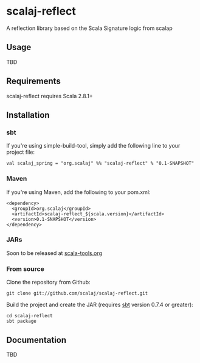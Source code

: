 # scalaj-reflect

A reflection library based on the Scala Signature logic from scalap

## Usage

TBD

## Requirements

scalaj-reflect requires Scala 2.8.1+

## Installation

### sbt

If you're using simple-build-tool, simply add the following line to your project file:

    val scalaj_spring = "org.scalaj" %% "scalaj-reflect" % "0.1-SNAPSHOT"

### Maven

If you're using Maven, add the following to your pom.xml:

    <dependency>
      <groupId>org.scalaj</groupId>
      <artifactId>scalaj-reflect_${scala.version}</artifactId>
      <version>0.1-SNAPSHOT</version>
    </dependency>

### JARs

Soon to be released at [scala-tools.org](http://www.scala-tools.org/repo-releases/org/scalaj/scalaj-reflect_2.8.1/0.1-SNAPSHOT/)

### From source

Clone the repository from Github:

    git clone git://github.com/scalaj/scalaj-reflect.git

Build the project and create the JAR (requires [sbt](http://code.google.com/p/simple-build-tool/) version 0.7.4 or greater):

    cd scalaj-reflect
    sbt package

## Documentation

TBD